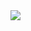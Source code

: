 <a href="https://github.com/devxb/gitanimals">
  <img src="https://render.gitanimals.org/farms/Sebin-Myung"/>
</a>

